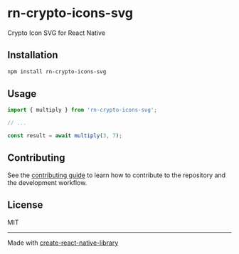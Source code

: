 # rn-crypto-icons-svg

Crypto Icon SVG for React Native

## Installation

```sh
npm install rn-crypto-icons-svg
```

## Usage

```js
import { multiply } from 'rn-crypto-icons-svg';

// ...

const result = await multiply(3, 7);
```

## Contributing

See the [contributing guide](CONTRIBUTING.md) to learn how to contribute to the repository and the development workflow.

## License

MIT

---

Made with [create-react-native-library](https://github.com/callstack/react-native-builder-bob)
